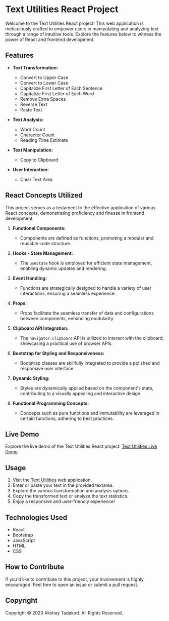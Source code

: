 # Text Utilities React Project

Welcome to the Text Utilities React project! This web application is meticulously crafted to empower users in manipulating and analyzing text through a range of intuitive tools. Explore the features below to witness the power of React and frontend development.

## Features

- **Text Transformation:**
  - Convert to Upper Case
  - Convert to Lower Case
  - Capitalize First Letter of Each Sentence
  - Capitalize First Letter of Each Word
  - Remove Extra Spaces
  - Reverse Text
  - Paste Text

- **Text Analysis:**
  - Word Count
  - Character Count
  - Reading Time Estimate

- **Text Manipulation:**
  - Copy to Clipboard

- **User Interaction:**
  - Clear Text Area

## React Concepts Utilized

This project serves as a testament to the effective application of various React concepts, demonstrating proficiency and finesse in frontend development:

1. **Functional Components:**
   - Components are defined as functions, promoting a modular and reusable code structure.

2. **Hooks - State Management:**
   - The `useState` hook is employed for efficient state management, enabling dynamic updates and rendering.

3. **Event Handling:**
   - Functions are strategically designed to handle a variety of user interactions, ensuring a seamless experience.

4. **Props:**
   - Props facilitate the seamless transfer of data and configurations between components, enhancing modularity.

5. **Clipboard API Integration:**
   - The `navigator.clipboard` API is utilized to interact with the clipboard, showcasing a practical use of browser APIs.

6. **Bootstrap for Styling and Responsiveness:**
   - Bootstrap classes are skillfully integrated to provide a polished and responsive user interface.

7. **Dynamic Styling:**
   - Styles are dynamically applied based on the component's state, contributing to a visually appealing and interactive design.

8. **Functional Programming Concepts:**
   - Concepts such as pure functions and immutability are leveraged in certain functions, adhering to best practices.

## Live Demo

Explore the live demo of the Text Utilities React project: [Text Utilities Live Demo](https://ak-nobelwolf.github.io/Text-Utilities/)

## Usage

1. Visit the [Text Utilities](https://ak-nobelwolf.github.io/Text-Utilities/) web application.
2. Enter or paste your text in the provided textarea.
3. Explore the various transformation and analysis options.
4. Copy the transformed text or analyze the text statistics.
5. Enjoy a responsive and user-friendly experience!

## Technologies Used

- React
- Bootstrap
- JavaScript
- HTML
- CSS

## How to Contribute

If you'd like to contribute to this project, your involvement is highly encouraged! Feel free to open an issue or submit a pull request.

## Copyright
Copyright &#169; 2023 Akshay Tadakod. All Rights Reserved.
